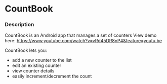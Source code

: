 # CountBook

### Description

CountBook is an Android app that manages a set of counters
View demo here: https://www.youtube.com/watch?v=vRd45DR8nP4&feature=youtu.be

CountBook lets you:
* add a new counter to the list
* edit an existing counter
* view counter details
* easily increment/decrement the count